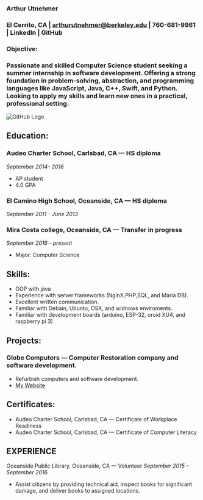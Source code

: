 ### Arthur Utnehmer
### El Cerrito, CA | arthurutnehmer@berkeley.edu | 760-681-9961 | LinkedIn | GitHub

### Objective: 
### Passionate and skilled Computer Science student seeking a summer internship in software development. Offering a strong foundation in problem-solving, abstraction, and programming languages like JavaScript, Java, C++, Swift, and Python. Looking to apply my skills and learn new ones in a practical, professional setting.

![GitHub Logo](https://media.licdn.com/dms/image/C5603AQFDDlsLgVkqJQ/profile-displayphoto-shrink_200_200/0?e=1542240000&v=beta&t=RynAYRTfHFktw_jcayMX5OvePcrtytBAE7AwsWbtgfI)

## Education:

### Audeo Charter School, Carlsbad, CA — HS diploma
_September 2014- 2016_
* AP student
* 4.0 GPA

### El Camino High School, Oceanside, CA — HS diploma 
*September 2011 - June 2013*

### Mira Costa college, Oceanside, CA — Transfer in progress 
*September 2016 - present*
* Major: Computer Science


## Skills:
* OOP with java
* Experience with server frameworks (NginX,PHP,SQL, and Maria DB).
* Excellent written communication.  
* Familiar with Debain, Ubuntu, OSX, and widnows enviroments. 
* Familiar with development boards (arduino, ESP-32, oroid XU4, and raspberry pi 3)


## Projects:
### Globe Computers — Computer Restoration company and software development.
* Refurbish computers and software development.
* [My Website](http://globecomputers.ml/)


## Certificates:
* Audeo Charter School, Carlsbad, CA — Certificate of Workplace Readiness
* Audeo Charter School, Carlsbad, CA — Certificate of Computer Literacy

## EXPERIENCE
Oceanside Public Library, Oceanside, CA — Volunteer
_September 2015 - September 2016_
* Assist citizens by providing technical aid, inspect books for significant damage, and deliver books to assigned locations.

 
